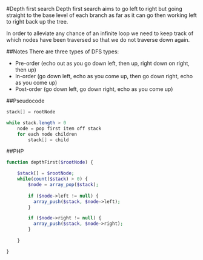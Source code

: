 #Depth first search
Depth first search aims to go left to right but going straight to the base level of each branch as far as it can go then working left to right back up the tree.

In order to alleviate any chance of an infinite loop we need to keep track of which nodes have been traversed so that we do not traverse down again. 

##Notes
There are three types of DFS types:

* Pre-order (echo out as you go down left, then up, right down on right, then up)
* In-order (go down left, echo as you come up, then go down right, echo as you come up)
* Post-order (go down left, go down right, echo as you come up)

##Pseudocode
```java
stack[] = rootNode

while stack.length > 0
	node = pop first item off stack
	for each node children
		stack[] = child
```

##PHP
```php
function depthFirst($rootNode) {

	$stack[] = $rootNode;
	while(count($stack) > 0) {
		$node = array_pop($stack);
		
		if ($node->left != null) {
		  array_push($stack, $node->left);
		}

		if ($node->right != null) {
		  array_push($stack, $node->right);
		}
		
	}

}
```